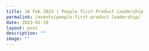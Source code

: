 ```yaml
---
title: 16 Feb 2023 | People first Product Leadership
permalink: /events/people-first-product-leadership/
date: 2023-02-10
layout: post
description: ""
image: ""
---
```

